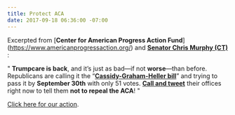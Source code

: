```yaml
---
title: Protect ACA
date: 2017-09-18 06:36:00 -07:00
---
```


Excerpted from [**Center for American Progress Action Fund**] (https://www.americanprogressaction.org/) and [**Senator Chris Murphy (CT)**](https://www.murphy.senate.gov/contact) :

"   **Trumpcare is back**, and it’s just as bad—if not **worse**—than before. Republicans are calling it the “[**Cassidy-Graham-Heller bill**](http://www.politico.com/story/2017/09/17/obamacare-senate-republicans-repeal-242821)” and trying to pass it by **September 30th** with only 51 votes. [**Call and tweet**](https://trumpcaretoolkit.org/) their offices right now to tell them **not to repeal the ACA**!   "


[Click here for our action](https://trumpcaretoolkit.org/). 
